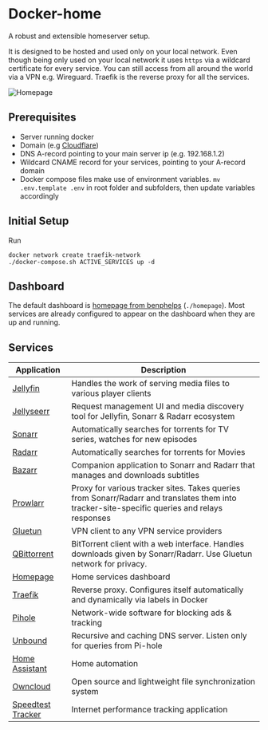 # Docker-home

A robust and extensible homeserver setup.

It is designed to be hosted and used only on your local network. Even though being only used on your local network it uses ```https``` via a wildcard certificate for every service. You can still access from all around the world via a VPN e.g. Wireguard. Traefik is the reverse proxy for all the services.

![Homepage](https://raw.githubusercontent.com/hivian/docker-home/master/dashboard.png)

## Prerequisites

- Server running docker
- Domain (e.g [Cloudflare](https://www.cloudflare.com/))
- DNS A-record pointing to your main server ip (e.g. 192.168.1.2)
- Wildcard CNAME record for your services, pointing to your A-record domain
- Docker compose files make use of environment variables. ```mv .env.template .env``` in root folder and subfolders, then update variables accordingly

## Initial Setup

Run 
```
docker network create traefik-network
./docker-compose.sh ACTIVE_SERVICES up -d
```

## Dashboard

The default dashboard is [homepage from benphelps](https://github.com/benphelps/homepage) (```./homepage```). Most services are already configured to appear on the dashboard when they are up and running.

## Services

| **Application**                 | **Description**                      |                                  
|---------------------------------|--------------------------------------|
| [Jellyfin](https://jellyfin.org/) | Handles the work of serving media files to various player clients
| [Jellyseerr](https://github.com/Fallenbagel/jellyseerr) | Request management UI and media discovery tool for Jellyfin, Sonarr & Radarr ecosystem
| [Sonarr](https://sonarr.tv) | Automatically searches for torrents for TV series, watches for new episodes
| [Radarr](https://radarr.video) | Automatically searches for torrents for Movies                                              
| [Bazarr](https://www.bazarr.media/) | Companion application to Sonarr and Radarr that manages and downloads subtitles                                                                        
| [Prowlarr](https://prowlarr.com/) | Proxy for various tracker sites. Takes queries from Sonarr/Radarr and translates them into tracker-site-specific queries and relays responses  
| [Gluetun](https://github.com/qdm12/gluetun) | VPN client to any VPN service providers
| [QBittorrent](https://www.qbittorrent.org/) | BitTorrent client with a web interface. Handles downloads given by Sonarr/Radarr. Use Gluetun network for privacy.
| [Homepage](https://gethomepage.dev)| Home services dashboard
| [Traefik](https://traefik.io)| Reverse proxy. Configures itself automatically and dynamically via labels in Docker
| [Pihole](https://pi-hole.net/)  |  Network-wide software for blocking ads & tracking
| [Unbound](https://github.com/MatthewVance/unbound-docker)  |  Recursive and caching DNS server. Listen only for queries from Pi-hole
| [Home Assistant](https://www.home-assistant.io/) | Home automation
| [Owncloud](https://owncloud.com/) | Open source and lightweight file synchronization system
| [Speedtest Tracker](https://github.com/alexjustesen/speedtest-tracker) | Internet performance tracking application


